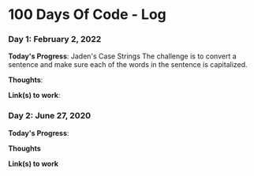 # 100 Days Of Code - Log

### Day 1: February 2, 2022 


**Today's Progress**: Jaden's Case Strings The challenge is to convert a sentence and make sure each of the words in the sentence is capitalized.

**Thoughts**: 

**Link(s) to work**:


### Day 2: June 27, 2020 
**Today's Progress**: 

**Thoughts** 

**Link(s) to work**
